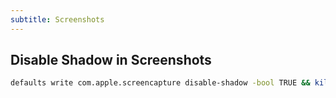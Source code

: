 ```yaml
---
subtitle: Screenshots
---
```


## Disable Shadow in Screenshots

```sh
defaults write com.apple.screencapture disable-shadow -bool TRUE && killall SystemUIServer
```
